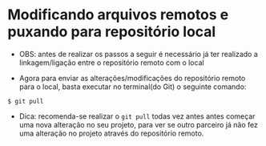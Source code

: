 # Modificando arquivos remotos e puxando para repositório local

* OBS: antes de realizar os passos a seguir é necessário já ter realizado a linkagem/ligação entre o repositório remoto com o local

* Agora para enviar as alterações/modificações do repositório remoto para o local, basta executar no terminal(do Git) o seguinte comando:
```
$ git pull
```

* Dica: recomenda-se realizar o `git pull` todas vez antes antes começar uma nova alteração no seu projeto, para ver se outro parceiro já não fez uma alteração no projeto através do repositório remoto.